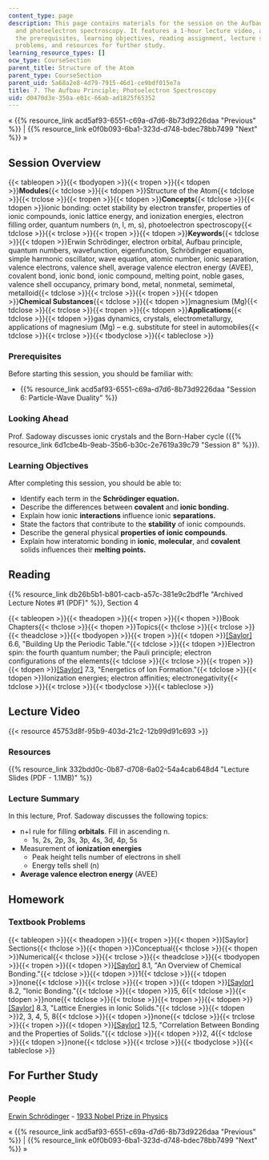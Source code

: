 ```yaml
---
content_type: page
description: This page contains materials for the session on the Aufbau principle
  and photoelectron spectroscopy. It features a 1-hour lecture video, and also presents
  the prerequisites, learning objectives, reading assignment, lecture slides, homework
  problems, and resources for further study.
learning_resource_types: []
ocw_type: CourseSection
parent_title: Structure of the Atom
parent_type: CourseSection
parent_uid: 5a68a2e8-4d79-7915-46d1-ce9bdf015e7a
title: 7. The Aufbau Principle; Photoelectron Spectroscopy
uid: d0470d3e-350a-e01c-66ab-ad1825f65352
---
```

« {{% resource_link acd5af93-6551-c69a-d7d6-8b73d9226daa "Previous" %}} | {{% resource_link e0f0b093-6ba1-323d-d748-bdec78bb7499 "Next" %}} »

## Session Overview

{{< tableopen >}}{{< tbodyopen >}}{{< tropen >}}{{< tdopen >}}**Modules**{{< tdclose >}}{{< tdopen >}}Structure of the Atom{{< tdclose >}}{{< trclose >}}{{< tropen >}}{{< tdopen >}}**Concepts**{{< tdclose >}}{{< tdopen >}}ionic bonding: octet stability by electron transfer, properties of ionic compounds, ionic lattice energy, and ionization energies, electron filling order, quantum numbers (n, l, m, s), photoelectron spectroscopy{{< tdclose >}}{{< trclose >}}{{< tropen >}}{{< tdopen >}}**Keywords**{{< tdclose >}}{{< tdopen >}}Erwin Schrödinger, electron orbital, Aufbau principle, quantum numbers, wavefunction, eigenfunction, Schrödinger equation, simple harmonic oscillator, wave equation, atomic number, ionic separation, valence electrons, valence shell, average valence electron energy (AVEE), covalent bond, ionic bond, ionic compound, melting point, noble gases, valence shell occupancy, primary bond, metal, nonmetal, semimetal, metalloid{{< tdclose >}}{{< trclose >}}{{< tropen >}}{{< tdopen >}}**Chemical Substances**{{< tdclose >}}{{< tdopen >}}magnesium (Mg){{< tdclose >}}{{< trclose >}}{{< tropen >}}{{< tdopen >}}**Applications**{{< tdclose >}}{{< tdopen >}}gas dynamics, crystals, electrometallurgy, applications of magnesium (Mg) – e.g. substitute for steel in automobiles{{< tdclose >}}{{< trclose >}}{{< tbodyclose >}}{{< tableclose >}}

### Prerequisites

Before starting this session, you should be familiar with:

- {{% resource_link acd5af93-6551-c69a-d7d6-8b73d9226daa "Session 6: Particle-Wave Duality" %}}

### Looking Ahead

Prof. Sadoway discusses ionic crystals and the Born-Haber cycle ({{% resource_link 6d1cbe4b-9eab-35b6-b30c-2e7619a39c79 "Session 8" %}}).

### Learning Objectives

After completing this session, you should be able to:

- Identify each term in the **Schrödinger equation.**
- Describe the differences between **covalent** and **ionic bonding.**
- Explain how ionic **interactions** influence ionic **separations.**
- State the factors that contribute to the **stability** of ionic compounds.
- Describe the general physical **properties of ionic compounds**.
- Explain how interatomic bonding in **ionic**, **molecular**, and **covalent** solids influences their **melting points.**

## Reading

{{% resource_link db26b5b1-b801-cacb-a57c-381e9c2bdf1e "Archived Lecture Notes #1 (PDF)" %}}, Section 4

{{< tableopen >}}{{< theadopen >}}{{< tropen >}}{{< thopen >}}Book Chapters{{< thclose >}}{{< thopen >}}Topics{{< thclose >}}{{< trclose >}}{{< theadclose >}}{{< tbodyopen >}}{{< tropen >}}{{< tdopen >}}[\[Saylor\]](https://saylordotorg.github.io/text_general-chemistry-principles-patterns-and-applications-v1.0/s10-06-building-up-the-periodic-table.html) 6.6, "Building Up the Periodic Table."{{< tdclose >}}{{< tdopen >}}Electron spin: the fourth quantum number; the Pauli principle; electron configurations of the elements{{< tdclose >}}{{< trclose >}}{{< tropen >}}{{< tdopen >}}[\[Saylor\]](https://saylordotorg.github.io/text_general-chemistry-principles-patterns-and-applications-v1.0/s11-03-energetics-of-ion-formation.html) 7.3, "Energetics of Ion Formation."{{< tdclose >}}{{< tdopen >}}Ionization energies; electron affinities; electronegativity{{< tdclose >}}{{< trclose >}}{{< tbodyclose >}}{{< tableclose >}}

## Lecture Video

{{< resource 45753d8f-95b9-403d-21c2-12b99d91c693 >}}

### Resources

{{% resource_link 332bdd0c-0b87-d708-6a02-54a4cab648d4 "Lecture Slides (PDF - 1.1MB)" %}}

### Lecture Summary

In this lecture, Prof. Sadoway discusses the following topics:

- n+l rule for filling **orbitals**. Fill in ascending n.
    - 1s, 2s, 2p, 3s, 3p, 4s, 3d, 4p, 5s
- Measurement of **ionization energies**
    - Peak height tells number of electrons in shell
    - Energy tells shell (n)
- **Average valence electron energy** (AVEE)

## Homework

### Textbook Problems

{{< tableopen >}}{{< theadopen >}}{{< tropen >}}{{< thopen >}}\[Saylor\] Sections{{< thclose >}}{{< thopen >}}Conceptual{{< thclose >}}{{< thopen >}}Numerical{{< thclose >}}{{< trclose >}}{{< theadclose >}}{{< tbodyopen >}}{{< tropen >}}{{< tdopen >}}[\[Saylor\]](https://saylordotorg.github.io/text_general-chemistry-principles-patterns-and-applications-v1.0/s12-01-an-overview-of-chemical-bondin.html) 8.1, "An Overview of Chemical Bonding."{{< tdclose >}}{{< tdopen >}}1{{< tdclose >}}{{< tdopen >}}none{{< tdclose >}}{{< trclose >}}{{< tropen >}}{{< tdopen >}}[\[Saylor\]](https://saylordotorg.github.io/text_general-chemistry-principles-patterns-and-applications-v1.0/s12-02-ionic-bonding.html) 8.2, "Ionic Bonding."{{< tdclose >}}{{< tdopen >}}5, 6{{< tdclose >}}{{< tdopen >}}none{{< tdclose >}}{{< trclose >}}{{< tropen >}}{{< tdopen >}}[\[Saylor\]](https://saylordotorg.github.io/text_general-chemistry-principles-patterns-and-applications-v1.0/s12-03-lattice-energies-in-ionic-soli.html) 8.3, "Lattice Energies in Ionic Solids."{{< tdclose >}}{{< tdopen >}}2, 3, 4, 5, 8{{< tdclose >}}{{< tdopen >}}none{{< tdclose >}}{{< trclose >}}{{< tropen >}}{{< tdopen >}}[\[Saylor\]](https://saylordotorg.github.io/text_general-chemistry-principles-patterns-and-applications-v1.0/s16-05-correlation-between-bonding-an.html) 12.5, "Correlation Between Bonding and the Properties of Solids."{{< tdclose >}}{{< tdopen >}}2, 4{{< tdclose >}}{{< tdopen >}}none{{< tdclose >}}{{< trclose >}}{{< tbodyclose >}}{{< tableclose >}}

## For Further Study

### People

[Erwin Schrödinger](http://en.wikipedia.org/wiki/Schrodinger) - [1933 Nobel Prize in Physics](http://nobelprize.org/nobel_prizes/physics/laureates/1933/)

« {{% resource_link acd5af93-6551-c69a-d7d6-8b73d9226daa "Previous" %}} | {{% resource_link e0f0b093-6ba1-323d-d748-bdec78bb7499 "Next" %}} »